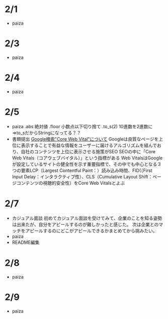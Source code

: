 
# 2/1
- paiza

# 2/3
- paiza

# 2/4
- paiza

# 2/5
- paiza
  .abs 絶対値
  .floor 小数点以下切り捨て
  .to_s(2) 10進数を2進数に=>to_sだからStringになってる？？
- 書類提出
  [Google検索"Core Web Vital"について](https://gmotech.jp/semlabo/seo/blog/core-web-vitals/)
  Googleは良質なページを上位に表示することで有益な情報をユーザーに届けるアルゴリズムを組んでおり、自社のコンテンツを上位に表示させる施策がSEO
  SEOの中に「Core Web Vitals（コアウェブバイタル）」という指標がある
  Web VitalsはGoogleが設定しているサイトの健全性を示す重要指標で、その中でも中心となる３つの要素LCP（Largest Contentful Paint：）読み込み時間、FID(（First Input Delay：インタラクティブ性）、CLS（Cumulative Layout Shift：ページコンテンツの視聴的安全性）をCore Web Vitalsとよぶ

# 2/7
- カジュアル面談
  初めてカジュアル面談を受けてみて、企業のことを知る姿勢は出来たが、自分をアピールするのが難しかったと感じた。
  次は企業とのマッチをアピールするのにどこがアピールできるかまとめてから挑みたい。
- paiza
- README編集

# 2/8
- paiza

# 2/9
- paiza
